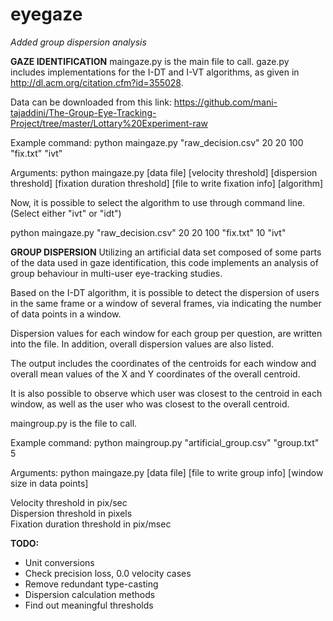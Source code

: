 # eyegaze

*Added group dispersion analysis*

**GAZE IDENTIFICATION**
maingaze.py is the main file to call.
gaze.py includes implementations for the I-DT and I-VT algorithms, as given in http://dl.acm.org/citation.cfm?id=355028.

Data can be downloaded from this link: https://github.com/mani-tajaddini/The-Group-Eye-Tracking-Project/tree/master/Lottary%20Experiment-raw

Example command:
python maingaze.py "raw_decision.csv" 20 20 100 "fix.txt" "ivt"

Arguments:
python maingaze.py [data file] [velocity threshold] [dispersion threshold] [fixation duration threshold] [file to write fixation info] [algorithm]

Now, it is possible to select the algorithm to use through command line. (Select either "ivt" or "idt")

python maingaze.py "raw_decision.csv" 20 20 100 "fix.txt" 10 "ivt"

**GROUP DISPERSION**
Utilizing an artificial data set composed of some parts of the data used in gaze identification, this code implements an analysis of group behaviour in multi-user eye-tracking studies. 

Based on the I-DT algorithm, it is possible to detect the dispersion of users in the same frame or a window of several frames, via indicating the number of data points in a window. 

Dispersion values for each window for each group per question, are written into the file. In addition, overall dispersion values are also listed.

The output includes the coordinates of the centroids for each window and overall mean values of the X and Y coordinates of the overall centroid. 

It is also possible to observe which user was closest to the centroid in each window, as well as the user who was closest to the overall centroid.

maingroup.py is the file to call.

Example command:
python maingroup.py "artificial_group.csv" "group.txt" 5

Arguments:
python maingaze.py [data file] [file to write group info] [window size in data points]

Velocity threshold in pix/sec <br />
Dispersion threshold in pixels <br />
Fixation duration threshold in pix/msec <br />

**TODO:**
* Unit conversions
* Check precision loss, 0.0 velocity cases
* Remove redundant type-casting
* Dispersion calculation methods
* Find out meaningful thresholds
